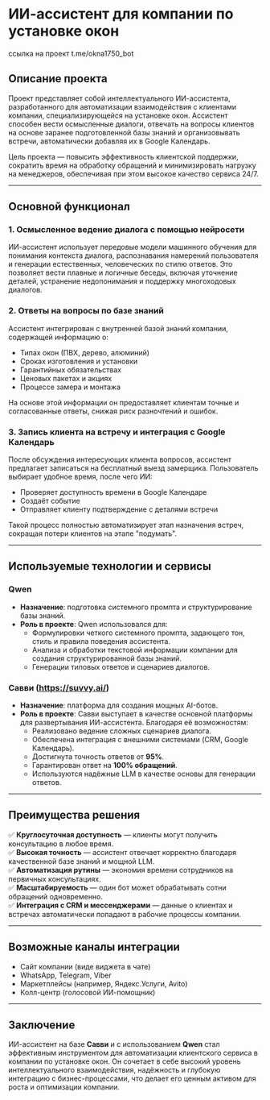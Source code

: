 # ИИ-ассистент для компании по установке окон
ссылка на проект t.me/okna1750_bot
## Описание проекта

Проект представляет собой интеллектуального ИИ-ассистента, разработанного для автоматизации взаимодействия с клиентами компании, специализирующейся на установке окон. Ассистент способен вести осмысленные диалоги, отвечать на вопросы клиентов на основе заранее подготовленной базы знаний и организовывать встречи, автоматически добавляя их в Google Календарь.

Цель проекта — повысить эффективность клиентской поддержки, сократить время на обработку обращений и минимизировать нагрузку на менеджеров, обеспечивая при этом высокое качество сервиса 24/7.

---

## Основной функционал

### 1. Осмысленное ведение диалога с помощью нейросети
ИИ-ассистент использует передовые модели машинного обучения для понимания контекста диалога, распознавания намерений пользователя и генерации естественных, человеческих по стилю ответов. Это позволяет вести плавные и логичные беседы, включая уточнение деталей, устранение недопонимания и поддержку многоходовых диалогов.

### 2. Ответы на вопросы по базе знаний
Ассистент интегрирован с внутренней базой знаний компании, содержащей информацию о:
- Типах окон (ПВХ, дерево, алюминий)
- Сроках изготовления и установки
- Гарантийных обязательствах
- Ценовых пакетах и акциях
- Процессе замера и монтажа

На основе этой информации он предоставляет клиентам точные и согласованные ответы, снижая риск разночтений и ошибок.

### 3. Запись клиента на встречу и интеграция с Google Календарь
После обсуждения интересующих клиента вопросов, ассистент предлагает записаться на бесплатный выезд замерщика. Пользователь выбирает удобное время, после чего ИИ:
- Проверяет доступность времени в Google Календаре
- Создаёт событие
- Отправляет клиенту подтверждение с деталями встречи

Такой процесс полностью автоматизирует этап назначения встреч, сокращая потери клиентов на этапе "подумать".

---

## Используемые технологии и сервисы

### Qwen
- **Назначение**: подготовка системного промпта и структурирование базы знаний.
- **Роль в проекте**: Qwen использовался для:
  - Формулировки четкого системного промпта, задающего тон, стиль и правила поведения ассистента.
  - Анализа и обработки текстовой информации компании для создания структурированной базы знаний.
  - Генерации типовых ответов и сценариев диалогов.

### Савви (https://suvvy.ai/)
- **Назначение**: платформа для создания мощных AI-ботов.
- **Роль в проекте**: Савви выступает в качестве основной платформы для развертывания ИИ-ассистента. Благодаря её возможностям:
  - Реализовано ведение сложных сценариев диалога.
  - Обеспечена интеграция с внешними системами (CRM, Google Календарь).
  - Достигнута точность ответов от **95%**.
  - Гарантирован ответ на **100% обращений**.
  - Используются надёжные LLM в качестве основы для генерации ответов.

---

## Преимущества решения

✅ **Круглосуточная доступность** — клиенты могут получить консультацию в любое время.  
✅ **Высокая точность** — ассистент отвечает корректно благодаря качественной базе знаний и мощной LLM.  
✅ **Автоматизация рутины** — экономия времени сотрудников на первичных консультациях.  
✅ **Масштабируемость** — один бот может обрабатывать сотни обращений одновременно.  
✅ **Интеграция с CRM и мессенджерами** — данные о клиентах и встречах автоматически попадают в рабочие процессы компании.

---

## Возможные каналы интеграции
- Сайт компании (виде виджета в чате)
- WhatsApp, Telegram, Viber
- Маркетплейсы (например, Яндекс.Услуги, Avito)
- Колл-центр (голосовой ИИ-помощник)

---

## Заключение

ИИ-ассистент на базе **Савви** и с использованием **Qwen** стал эффективным инструментом для автоматизации клиентского сервиса в компании по установке окон. Он сочетает в себе высокий уровень интеллектуального взаимодействия, надёжность и глубокую интеграцию с бизнес-процессами, что делает его ценным активом для роста и оптимизации компании.
